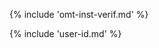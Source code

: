 <!-- section: installation and customization -->

{% include 'omt-inst-verif.md' %}

{% include 'user-id.md' %}

<!-- @todo: update screenshot to include name after VER -->
<!-- only needed for verifiers -->


